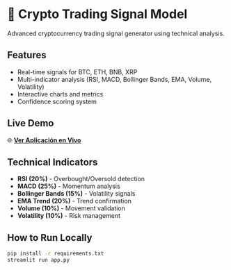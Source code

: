 # 🚀 Crypto Trading Signal Model

Advanced cryptocurrency trading signal generator using technical analysis.

## Features
- Real-time signals for BTC, ETH, BNB, XRP
- Multi-indicator analysis (RSI, MACD, Bollinger Bands, EMA, Volume, Volatility)
- Interactive charts and metrics
- Confidence scoring system

## Live Demo
🌐 **[Ver Aplicación en Vivo](URL_PENDIENTE)**

## Technical Indicators
- **RSI (20%)** - Overbought/Oversold detection
- **MACD (25%)** - Momentum analysis  
- **Bollinger Bands (15%)** - Volatility signals
- **EMA Trend (20%)** - Trend confirmation
- **Volume (10%)** - Movement validation
- **Volatility (10%)** - Risk management

## How to Run Locally
```bash
pip install -r requirements.txt
streamlit run app.py
